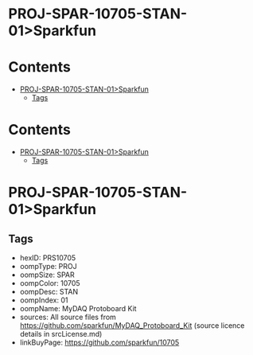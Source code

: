 
PROJ-SPAR-10705-STAN-01>Sparkfun
================================

Contents
========

* [PROJ-SPAR-10705-STAN-01>Sparkfun](#proj-spar-10705-stan-01sparkfun)
	* [Tags](#tags)

Contents
========

* [PROJ-SPAR-10705-STAN-01>Sparkfun](#proj-spar-10705-stan-01sparkfun)
	* [Tags](#tags)

# PROJ-SPAR-10705-STAN-01>Sparkfun

## Tags

- hexID: PRS10705
- oompType: PROJ
- oompSize: SPAR
- oompColor: 10705
- oompDesc: STAN
- oompIndex: 01
- oompName: MyDAQ Protoboard Kit
- sources: All source files from https://github.com/sparkfun/MyDAQ_Protoboard_Kit (source licence details in srcLicense.md)
- linkBuyPage: https://github.com/sparkfun/10705
